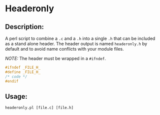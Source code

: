 # Headeronly

## Description:
A perl script to combine a `.c` and a `.h` into a single `.h`
that can be included as a stand alone header.
The header output is named `headeronly.h` by default and to 
avoid name conflicts with your module files.

*NOTE:* The header must be wrapped in a `#ifndef`.
```c
#ifndef _FILE_H_
#define _FILE_H_
/* code */
#endif
```

## Usage:
```
headeronly.pl [file.c] [file.h]
```
